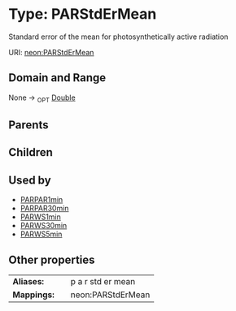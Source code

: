 
# Type: PARStdErMean


Standard error of the mean for photosynthetically active radiation

URI: [neon:PARStdErMean](https://data.neonscience.org/PARStdErMean)


## Domain and Range

None ->  <sub>OPT</sub> [Double](types/Double.md)

## Parents


## Children


## Used by

 * [PARPAR1min](PARPAR1min.md)
 * [PARPAR30min](PARPAR30min.md)
 * [PARWS1min](PARWS1min.md)
 * [PARWS30min](PARWS30min.md)
 * [PARWS5min](PARWS5min.md)

## Other properties

|  |  |  |
| --- | --- | --- |
| **Aliases:** | | p a r std er mean |
| **Mappings:** | | neon:PARStdErMean |

